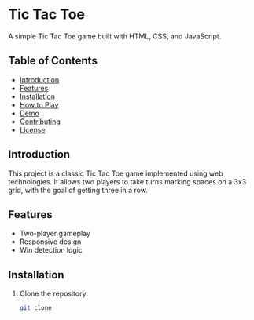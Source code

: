 # Tic Tac Toe

A simple Tic Tac Toe game built with HTML, CSS, and JavaScript.

## Table of Contents

- [Introduction](#introduction)
- [Features](#features)
- [Installation](#installation)
- [How to Play](#how-to-play)
- [Demo](#demo)
- [Contributing](#contributing)
- [License](#license)

## Introduction

This project is a classic Tic Tac Toe game implemented using web technologies. It allows two players to take turns marking spaces on a 3x3 grid, with the goal of getting three in a row.

## Features

- Two-player gameplay
- Responsive design
- Win detection logic

## Installation

1. Clone the repository:

   ```bash
   git clone 
